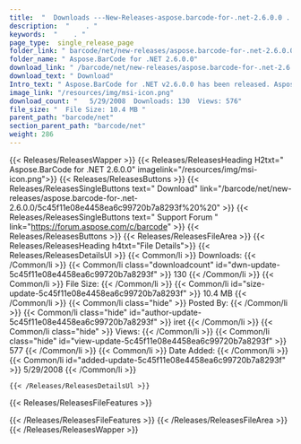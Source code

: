```yaml
---
title:  "  Downloads ---New-Releases-aspose.barcode-for-.net-2.6.0.0 . " 
description:  "    . " 
keywords:  "    . " 
page_type:  single_release_page
folder_link: " barcode/net/new-releases/aspose.barcode-for-.net-2.6.0.0/"
folder_name: " Aspose.BarCode for .NET 2.6.0.0"
download_link: " /barcode/net/new-releases/aspose.barcode-for-.net-2.6.0.0/5c45f11e08e4458ea6c99720b7a8293f"
download_text: " Download"
Intro_text: " Aspose.BarCode for .NET v2.6.0.0 has been released. Aspose.BarCode is an All-In-..."
image_link: "/resources/img/msi-icon.png"
download_count: "   5/29/2008  Downloads: 130  Views: 576"
file_size: "  File Size: 10.4 MB "
parent_path: "barcode/net"
section_parent_path: "barcode/net"
weight: 286
---
```


{{< Releases/ReleasesWapper >}}
  {{< Releases/ReleasesHeading H2txt=" Aspose.BarCode for .NET 2.6.0.0" imagelink="/resources/img/msi-icon.png">}}
  {{< Releases/ReleasesButtons >}}
    {{< Releases/ReleasesSingleButtons text=" Download" link="/barcode/net/new-releases/aspose.barcode-for-.net-2.6.0.0/5c45f11e08e4458ea6c99720b7a8293f%20%20" >}}
    {{< Releases/ReleasesSingleButtons text=" Support Forum " link="https://forum.aspose.com/c/barcode" >}}
  {{< Releases/ReleasesButtons >}}
  {{< Releases/ReleasesFileArea >}}
    {{< Releases/ReleasesHeading h4txt="File Details">}}
    {{< Releases/ReleasesDetailsUl >}}
            {{< Common/li  >}} Downloads: {{< /Common/li >}} 
      {{< Common/li class="downloadcount" id="dwn-update-5c45f11e08e4458ea6c99720b7a8293f" >}} 130 {{< /Common/li >}} 
      {{< Common/li  >}} File Size: {{< /Common/li >}} 
      {{< Common/li id="size-update-5c45f11e08e4458ea6c99720b7a8293f" >}} 10.4 MB {{< /Common/li >}} 
      {{< Common/li  class="hide" >}} Posted By: {{< /Common/li >}} 
      {{< Common/li class="hide" id="author-update-5c45f11e08e4458ea6c99720b7a8293f" >}} iret {{< /Common/li >}} 
      {{< Common/li class="hide"  >}} Views: {{< /Common/li >}} 
      {{< Common/li class="hide" id="view-update-5c45f11e08e4458ea6c99720b7a8293f" >}} 577 {{< /Common/li >}} 
      {{< Common/li  >}} Date Added: {{< /Common/li >}} 
      {{< Common/li id="added-update-5c45f11e08e4458ea6c99720b7a8293f" >}} 5/29/2008 {{< /Common/li >}} 

    {{< /Releases/ReleasesDetailsUl >}}

  {{< Releases/ReleasesFileFeatures >}}
      
  {{< /Releases/ReleasesFileFeatures >}}
 {{< /Releases/ReleasesFileArea >}}
{{< /Releases/ReleasesWapper >}}


